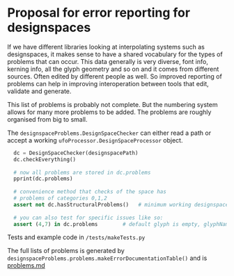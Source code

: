 # Proposal for error reporting for designspaces

If we have different libraries looking at interpolating systems such as designspaces, it makes sense to have a shared vocabulary for the types of problems that can occur. This data generally is very diverse, font info, kerning info, all the glyph geometry and so on and it comes from different sources. Often edited by different people as well. So improved reporting of problems can help in improving interoperation between tools that edit, validate and generate.

This list of problems is probably not complete. But the numbering system allows for many more problems to be added. The problems are roughly organised from big to small. 

The `designspaceProblems.DesignSpaceChecker` can either read a path or accept a working `ufoProcessor.DesignSpaceProcessor` object.

``` python
  dc = DesignSpaceChecker(designspacePath)
  dc.checkEverything()
  
  # now all problems are stored in dc.problems
  pprint(dc.problems)
  
  # convenience method that checks of the space has
  # problems of categories 0,1,2
  assert not dc.hasStructuralProblems()   # minimum working designspace, ready for fonts
  
  # you can also test for specific issues like so:
  assert (4,7) in dc.problems        # default glyph is empty, glyphName
```

Tests and example code in `/tests/makeTests.py`

The full lists of problems is generated by `designspaceProblems.problems.makeErrorDocumentationTable()` and is [problems.md](problems.md)


